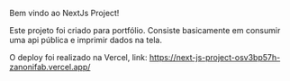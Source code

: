 Bem vindo ao NextJs Project!

Este projeto foi criado para portfólio. Consiste basicamente em consumir uma api pública e imprimir dados na tela.

O deploy foi realizado na Vercel, link:
https://next-js-project-osv3bp57h-zanonifab.vercel.app/
